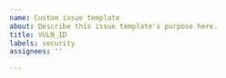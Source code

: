 ```yaml
---
name: Custom issue template
about: Describe this issue template's purpose here.
title: VULN_ID
labels: security
assignees: ''

---
```



